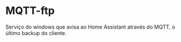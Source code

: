 # MQTT-ftp
Serviço do windows que avisa ao Home Assistant através do MQTT, o último backup do cliente.
